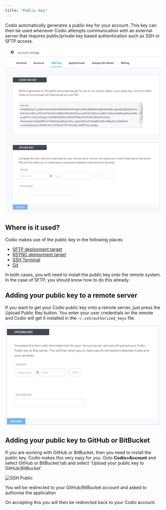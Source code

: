 ```yaml
---
title: "Public Key"
---
```


Codio automatically generates a public key for your account. This key can then be used whenever Codio attempts communication with an external server that requires public/private key based authentication such as SSH or SFTP access.

![public key dialog](/img/prefs-account-ssh.png)


## Where is it used?
Codio makes use of the public key in the following places

- [SFTP deployment target](/ide/tools/deployment/type-sftp)
- [RSYNC deployment target](/ide/tools/deployment/type-rsync)
- [SSH Terminal](/ide/tools/ssh)
- [Git](/ide/editing/git)

In both cases, you will need to install the public key onto the remote system. In the case of SFTP, you should know how to do this already.

## Adding your public key to a remote server
If you want to get your Codio public key onto a remote server, just press the Upload Public Key button. You enter your user credentials on the remote and Codio will get it installed in the `~/.ssh/authorized_keys` file.

![authtoken](/img/prefs-account-ssh-dialog.png)

## Adding your public key to GitHub or BitBucket
If you are working with GitHub or BitBucket, then you need to install the public key. Codio makes this very easy for you. Goto **Codio>Account** and select GitHub or BitBucket tab and select 'Upload your public key to GitHub/BitBucket'

![SSH Public](/img/docs/prefs-account-gh1.png)

You will be redirected to your GitHub/BitBucket account and asked to authorise the application

On accepting this you will then be redirected back to your Codio account.
